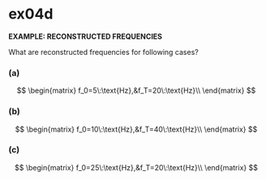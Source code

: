 # ex04d
__EXAMPLE: RECONSTRUCTED FREQUENCIES__

What are reconstructed frequencies for following cases?
### (a)
$$
\begin{matrix}
f_0=5\:\text{Hz},&f_T=20\:\text{Hz}\\
\end{matrix}
$$

### (b)
$$
\begin{matrix}
f_0=10\:\text{Hz},&f_T=40\:\text{Hz}\\
\end{matrix}
$$

### (c)
$$
\begin{matrix}
f_0=25\:\text{Hz},&f_T=20\:\text{Hz}\\
\end{matrix}
$$
